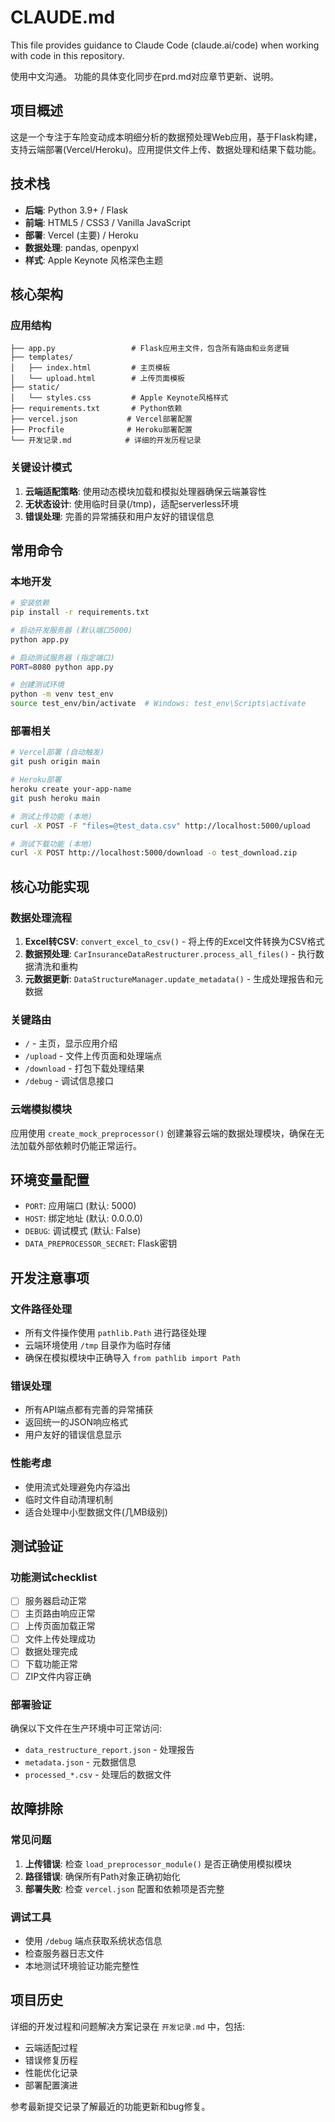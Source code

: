 # CLAUDE.md

This file provides guidance to Claude Code (claude.ai/code) when working with code in this repository.

使用中文沟通。
功能的具体变化同步在prd.md对应章节更新、说明。

## 项目概述

这是一个专注于车险变动成本明细分析的数据预处理Web应用，基于Flask构建，支持云端部署(Vercel/Heroku)。应用提供文件上传、数据处理和结果下载功能。

## 技术栈

- **后端**: Python 3.9+ / Flask
- **前端**: HTML5 / CSS3 / Vanilla JavaScript
- **部署**: Vercel (主要) / Heroku
- **数据处理**: pandas, openpyxl
- **样式**: Apple Keynote 风格深色主题

## 核心架构

### 应用结构
```
├── app.py                 # Flask应用主文件，包含所有路由和业务逻辑
├── templates/
│   ├── index.html         # 主页模板
│   └── upload.html        # 上传页面模板
├── static/
│   └── styles.css         # Apple Keynote风格样式
├── requirements.txt       # Python依赖
├── vercel.json           # Vercel部署配置
├── Procfile              # Heroku部署配置
└── 开发记录.md            # 详细的开发历程记录
```

### 关键设计模式

1. **云端适配策略**: 使用动态模块加载和模拟处理器确保云端兼容性
2. **无状态设计**: 使用临时目录(/tmp)，适配serverless环境
3. **错误处理**: 完善的异常捕获和用户友好的错误信息

## 常用命令

### 本地开发
```bash
# 安装依赖
pip install -r requirements.txt

# 启动开发服务器 (默认端口5000)
python app.py

# 启动测试服务器 (指定端口)
PORT=8080 python app.py

# 创建测试环境
python -m venv test_env
source test_env/bin/activate  # Windows: test_env\Scripts\activate
```

### 部署相关
```bash
# Vercel部署 (自动触发)
git push origin main

# Heroku部署
heroku create your-app-name
git push heroku main

# 测试上传功能 (本地)
curl -X POST -F "files=@test_data.csv" http://localhost:5000/upload

# 测试下载功能 (本地)
curl -X POST http://localhost:5000/download -o test_download.zip
```

## 核心功能实现

### 数据处理流程
1. **Excel转CSV**: `convert_excel_to_csv()` - 将上传的Excel文件转换为CSV格式
2. **数据预处理**: `CarInsuranceDataRestructurer.process_all_files()` - 执行数据清洗和重构
3. **元数据更新**: `DataStructureManager.update_metadata()` - 生成处理报告和元数据

### 关键路由
- `/` - 主页，显示应用介绍
- `/upload` - 文件上传页面和处理端点
- `/download` - 打包下载处理结果
- `/debug` - 调试信息接口

### 云端模拟模块
应用使用 `create_mock_preprocessor()` 创建兼容云端的数据处理模块，确保在无法加载外部依赖时仍能正常运行。

## 环境变量配置

- `PORT`: 应用端口 (默认: 5000)
- `HOST`: 绑定地址 (默认: 0.0.0.0)
- `DEBUG`: 调试模式 (默认: False)
- `DATA_PREPROCESSOR_SECRET`: Flask密钥

## 开发注意事项

### 文件路径处理
- 所有文件操作使用 `pathlib.Path` 进行路径处理
- 云端环境使用 `/tmp` 目录作为临时存储
- 确保在模拟模块中正确导入 `from pathlib import Path`

### 错误处理
- 所有API端点都有完善的异常捕获
- 返回统一的JSON响应格式
- 用户友好的错误信息显示

### 性能考虑
- 使用流式处理避免内存溢出
- 临时文件自动清理机制
- 适合处理中小型数据文件(几MB级别)

## 测试验证

### 功能测试checklist
- [ ] 服务器启动正常
- [ ] 主页路由响应正常
- [ ] 上传页面加载正常
- [ ] 文件上传处理成功
- [ ] 数据处理完成
- [ ] 下载功能正常
- [ ] ZIP文件内容正确

### 部署验证
确保以下文件在生产环境中可正常访问:
- `data_restructure_report.json` - 处理报告
- `metadata.json` - 元数据信息
- `processed_*.csv` - 处理后的数据文件

## 故障排除

### 常见问题
1. **上传错误**: 检查 `load_preprocessor_module()` 是否正确使用模拟模块
2. **路径错误**: 确保所有Path对象正确初始化
3. **部署失败**: 检查 `vercel.json` 配置和依赖项是否完整

### 调试工具
- 使用 `/debug` 端点获取系统状态信息
- 检查服务器日志文件
- 本地测试环境验证功能完整性

## 项目历史

详细的开发过程和问题解决方案记录在 `开发记录.md` 中，包括:
- 云端适配过程
- 错误修复历程
- 性能优化记录
- 部署配置演进

参考最新提交记录了解最近的功能更新和bug修复。